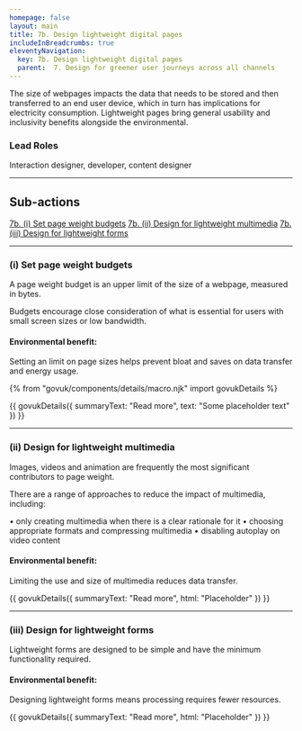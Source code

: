 ```yaml
---
homepage: false
layout: main
title: 7b. Design lightweight digital pages
includeInBreadcrumbs: true
eleventyNavigation:
  key: 7b. Design lightweight digital pages
  parent:  7. Design for greener user journeys across all channels
---
```


The size of webpages impacts the data that needs to be stored and then transferred to an end user device, which in turn has implications for electricity consumption. Lightweight pages bring general usability and inclusivity benefits alongside the environmental.

### Lead Roles

Interaction designer, developer, content designer

* * *

## Sub-actions

[7b. (i) Set page weight budgets](#(i)-set-page-weight-budgets)
[7b. (ii) Design for lightweight multimedia](#(ii)-design-for-lightweight-multimedia)
[7b. (iii) Design for lightweight forms](#(iii)-design-for-lightweight-forms)
* * *

###  (i) Set page weight budgets

A page weight budget is an upper limit of the size of a webpage, measured in bytes.

Budgets encourage close consideration of what is essential for users with small screen sizes or low bandwidth.   

#### Environmental benefit: 
Setting an limit on page sizes helps prevent bloat and saves on data transfer and energy usage.

{% from "govuk/components/details/macro.njk" import govukDetails %}

{{ govukDetails({
  summaryText: "Read more",
  text: "Some placeholder text"
}) }}
* * *

###  (ii) Design for lightweight multimedia

Images, videos and animation are frequently the most significant contributors to page weight. 

There are a range of approaches to reduce the impact of multimedia, including:

• only creating multimedia when there is a clear rationale for it
• choosing appropriate formats and compressing multimedia
• disabling autoplay on video content

#### Environmental benefit: 
Limiting the use and size of multimedia reduces data transfer.

{{ govukDetails({
  summaryText: "Read more",
  html: "Placeholder"
}) }}

* * *

###  (iii) Design for lightweight forms

Lightweight forms are designed to be simple and have the minimum functionality required. 

#### Environmental benefit: 
Designing lightweight forms means processing requires fewer resources. 

{{ govukDetails({
  summaryText: "Read more",
  html: "Placeholder"
}) }}

